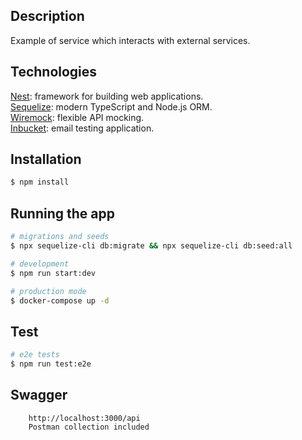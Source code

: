 ## Description

Example of service which interacts with external services.

## Technologies

[Nest](https://github.com/nestjs/nest): framework for building web applications.\
[Sequelize](https://github.com/sequelize/sequelize-typescript): modern TypeScript and Node.js ORM.\
[Wiremock](https://wiremock.org): flexible API mocking.\
[Inbucket](https://inbucket.org): email testing application.
## Installation

```bash
$ npm install
```

## Running the app

```bash
# migrations and seeds
$ npx sequelize-cli db:migrate && npx sequelize-cli db:seed:all

# development
$ npm run start:dev

# production mode
$ docker-compose up -d
```

## Test

```bash
# e2e tests
$ npm run test:e2e
```

## Swagger

```
    http://localhost:3000/api
    Postman collection included
```
